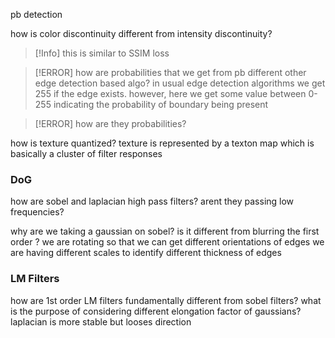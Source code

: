 pb detection

how is color discontinuity different from intensity discontinuity? 
>[!Info]
>this is similar to SSIM loss

>[!ERROR]
>how are probabilities that we get from pb different other edge detection based algo? 
>in usual edge detection algorithms we get 255 if the edge exists. however, here we get some value between 0-255 indicating the probability of boundary being present


>[!ERROR]
>how are they probabilities?
>

how is texture quantized? 
texture is represented by a texton map which is basically a cluster of filter responses

### DoG
how are sobel and laplacian high pass filters? arent they passing low frequencies? 

why are we taking a gaussian on sobel? 
	is it different from blurring the first order ? 
we are rotating so that we can get different orientations of edges
we are having different scales to identify different thickness of edges

### LM Filters 
how are 1st order LM filters fundamentally different from sobel filters? 
what is the purpose of considering different elongation factor of gaussians? 
laplacian is more stable but looses direction
